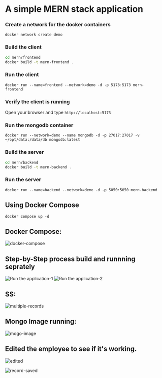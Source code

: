 # A simple MERN stack application 

### Create a network for the docker containers

`docker network create demo`

### Build the client 

```sh
cd mern/frontend
docker build -t mern-frontend .
```

### Run the client

`docker run --name=frontend --network=demo -d -p 5173:5173 mern-frontend`

### Verify the client is running

Open your browser and type `http://localhost:5173`

### Run the mongodb container

`docker run --network=demo --name mongodb -d -p 27017:27017 -v ~/opt/data:/data/db mongodb:latest`

### Build the server

```sh
cd mern/backend
docker build -t mern-backend .
```

### Run the server

`docker run --name=backend --network=demo -d -p 5050:5050 mern-backend`

## Using Docker Compose

`docker compose up -d`

## Docker Compose: 

![docker-compose](https://github.com/user-attachments/assets/67ac3477-d80e-416c-a69e-258b2caa1d11)

## Step-by-Step process build and runnning seprately 

![Run the application-1](https://github.com/user-attachments/assets/23b53b86-623b-4567-98e1-f1b002c49986)
![Run the application-2](https://github.com/user-attachments/assets/6f626100-af8d-4b2d-9eb1-2776032036ea)


## SS:
![multiple-records](https://github.com/user-attachments/assets/46ecb73f-54c8-4d5d-b692-77d5a86bd4a4)

## Mongo Image running:
![mogo-image](https://github.com/user-attachments/assets/c4d7eaee-d8fa-41e5-8f18-c343aa70e95a)

## Edited the employee to see if it's working.
![edited](https://github.com/user-attachments/assets/8164927f-f170-44b7-ac75-b527772ee225)

![record-saved](https://github.com/user-attachments/assets/396e4bec-914f-4ea4-a7f9-e48ef959a069)


